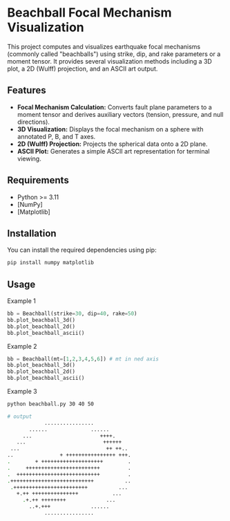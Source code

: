 # Beachball Focal Mechanism Visualization

This project computes and visualizes earthquake focal mechanisms (commonly called "beachballs") using strike, dip, and rake parameters or a moment tensor. It provides several visualization methods including a 3D plot, a 2D (Wulff) projection, and an ASCII art output.

## Features

- **Focal Mechanism Calculation:** Converts fault plane parameters to a moment tensor and derives auxiliary vectors (tension, pressure, and null directions).
- **3D Visualization:** Displays the focal mechanism on a sphere with annotated P, B, and T axes.
- **2D (Wulff) Projection:** Projects the spherical data onto a 2D plane.
- **ASCII Plot:** Generates a simple ASCII art representation for terminal viewing.

## Requirements

- Python >= 3.11
- [NumPy]
- [Matplotlib]

## Installation

You can install the required dependencies using pip:

```bash
pip install numpy matplotlib
```

## Usage
Example 1
```python
bb = Beachball(strike=30, dip=40, rake=50)
bb.plot_beachball_3d()
bb.plot_beachball_2d()
bb.plot_beachball_ascii()
```

Example 2
```python
bb = Beachball(mt=[1,2,3,4,5,6]) # mt in ned axis
bb.plot_beachball_3d()
bb.plot_beachball_2d()
bb.plot_beachball_ascii()
```

Example 3
```bash
python beachball.py 30 40 50

# output
            ................            
       ......              ......       
     ...                      ++++.     
   ...                         ++++++   
 ...                            ++ ++.. 
..               + ++++++++++++++++ +++.
.        + ++++++++++++++++++++        .
.     ++++++++++++++++++++++++         .
.  +++++++++++++++++++++++++++         .
.+++++++++++++++++++++++++++          ..
 .++++++++++++++++++++++++          ... 
   +.++ +++++++++++++++           ...   
     .+.++ ++++++++             ...     
       ..+.+++             ......       
            ................
```
